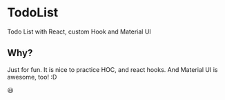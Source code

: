 # TodoList
Todo List with React, custom Hook and Material UI
## Why?
Just for fun. It is nice to practice HOC, and react hooks. And Material UI is awesome, too! :D

 :smiley:
